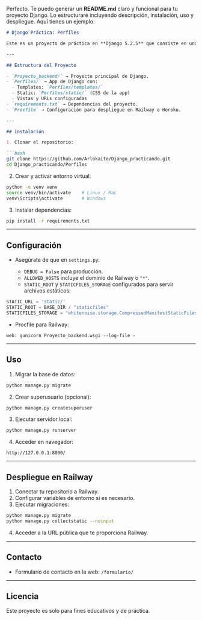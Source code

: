 Perfecto. Te puedo generar un **README.md** claro y funcional para tu proyecto Django. Lo estructuraré incluyendo descripción, instalación, uso y despliegue. Aquí tienes un ejemplo:

````markdown
# Django Práctica: Perfiles

Este es un proyecto de práctica en **Django 5.2.5** que consiste en una página web con información de perfiles, educación, conocimientos y portafolio. Incluye un formulario de contacto.

---

## Estructura del Proyecto

- `Proyecto_backend/` → Proyecto principal de Django.
- `Perfiles/` → App de Django con:
  - Templates: `Perfiles/templates/`
  - Static: `Perfiles/static/` (CSS de la app)
  - Vistas y URLs configuradas
- `requirements.txt` → Dependencias del proyecto.
- `Procfile` → Configuración para despliegue en Railway o Heroku.

---

## Instalación

1. Clonar el repositorio:

```bash
git clone https://github.com/Arlokaito/Django_practicando.git
cd Django_practicando/Perfiles
````

2. Crear y activar entorno virtual:

```bash
python -m venv venv
source venv/bin/activate    # Linux / Mac
venv\Scripts\activate       # Windows
```

3. Instalar dependencias:

```bash
pip install -r requirements.txt
```

---

## Configuración

* Asegúrate de que en `settings.py`:

  * `DEBUG = False` para producción.
  * `ALLOWED_HOSTS` incluye el dominio de Railway o `"*"`.
  * `STATIC_ROOT` y `STATICFILES_STORAGE` configurados para servir archivos estáticos:

```python
STATIC_URL = 'static/'
STATIC_ROOT = BASE_DIR / "staticfiles"
STATICFILES_STORAGE = "whitenoise.storage.CompressedManifestStaticFilesStorage"
```

* Procfile para Railway:

```
web: gunicorn Proyecto_backend.wsgi --log-file -
```

---

## Uso

1. Migrar la base de datos:

```bash
python manage.py migrate
```

2. Crear superusuario (opcional):

```bash
python manage.py createsuperuser
```

3. Ejecutar servidor local:

```bash
python manage.py runserver
```

4. Acceder en navegador:

```
http://127.0.0.1:8000/
```

---

## Despliegue en Railway

1. Conectar tu repositorio a Railway.
2. Configurar variables de entorno si es necesario.
3. Ejecutar migraciones:

```bash
python manage.py migrate
python manage.py collectstatic --noinput
```

4. Acceder a la URL pública que te proporciona Railway.

---

## Contacto

* Formulario de contacto en la web: `/formulario/`

---

## Licencia

Este proyecto es solo para fines educativos y de práctica.

```

